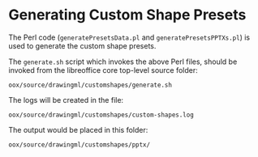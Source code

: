 # Generating Custom Shape Presets

The Perl code (`generatePresetsData.pl` and `generatePresetsPPTXs.pl`) is used
to generate the custom shape presets.

The `generate.sh` script which invokes the above Perl files, should be invoked
from the libreoffice core top-level source folder:
```
oox/source/drawingml/customshapes/generate.sh
```
The logs will be created in the file:
```
oox/source/drawingml/customshapes/custom-shapes.log
```
 
The output would be placed in this folder:
```
oox/source/drawingml/customshapes/pptx/
```